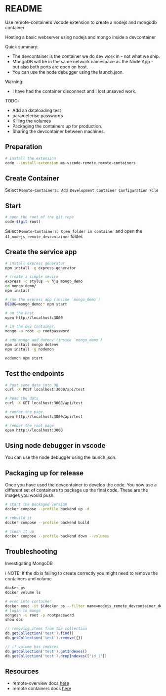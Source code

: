 # README

Use remote-containers vscode extension to create a nodejs and mongodb container

Hosting a basic webserver using nodejs and mongo inside a devcontainer

Quick summary:

* The devcontainer is the container we do dev work in - not what we ship.  
* MongoDB will be in the same network namespace as the Node App - but also both ports are open on host.
* You can use the node debugger using the launch.json.  

Warning:

* I have had the container disconnect and I lost unsaved work.

TODO:

* Add an dataloading test
* parameterise passwords
* Killing the volumes
* Packaging the containers up for production.  
* Sharing the devcontainer between machines.

## Preparation

```sh
# install the extension
code --install-extension ms-vscode-remote.remote-containers
```

## Create Container

Select `Remote-Containers: Add Development Container Configuration File`  

## Start

```sh
# open the root of the git repo
code $(git root)
```

Select `Remote-Containers: Open folder in container` and open the `41_nodejs_remote_devcontainer` folder.  

## Create the service app

```sh
# install express generator
npm install -g express-generator
```

```sh
# create a simple sevice
express -c stylus -v hjs mongo_demo  
cd mongo_demo/
npm install 
```

```sh
# run the express app (inside `mongo_demo`)
DEBUG=mongo_demo:* npm start

# on the host
open http://localhost:3000

# in the dev container.
mongo -u root -p rootpassword
```

```sh
# add mongo and dotenv (inside `mongo_demo`)
npm install mongo dotenv
npm install -g nodemon

nodemon npm start
```

## Test the endpoints

```sh
# Post some data into DB
curl -X POST localhost:3000/api/test    
```

```sh
# Read the data
curl -X GET localhost:3000/api/test    
```

```sh
# render the page.
open http://localhost:3000/api/test  

# render the root page
open http://localhost:3000
```

## Using node debugger in vscode

You can use the node debugger using the launch.json.  

## Packaging up for release

Once you have used the devcontainer to develop the code.  You now use a different set of containers to package up the final code.  These are the images you would push.

```sh
# start the packaged version
docker compose --profile backend up -d

# rebuild it
docker compose --profile backend build 

# clean it up
docker compose --profile backend down --volumes  
```

## Troubleshooting

Investigating MongoDB  

ℹ NOTE: If the db is failing to create correctly you might need to remove the containers and volume  

```sh
docker ps
docker volume ls
```

```sh
# exec into container
docker exec -it $(docker ps --filter name=nodejs_remote_devcontainer_devcontainer_db_1 -q) /bin/sh
# login to mongo
mongosh -u root -p rootpassword
show dbs
```

```js
// removing items from the collection
db.getCollection('test').find()
db.getCollection('test').remove({})

// if volume has indices 
db.getCollection('test').getIndexes()
db.getCollection('test').dropIndexes(["id_1"])
```

## Resources

* remote-overview docs [here](https://code.visualstudio.com/docs/remote/remote-overview)  
* remote containers docs [here](https://code.visualstudio.com/docs/remote/containers)  
